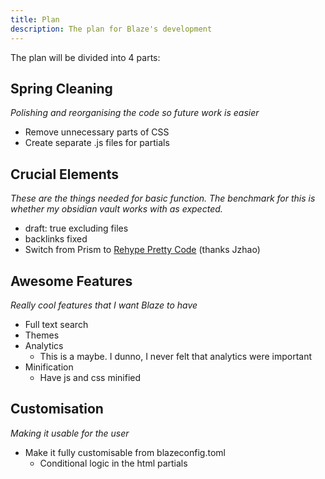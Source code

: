 ```yaml
---
title: Plan
description: The plan for Blaze's development
---
```


The plan will be divided into 4 parts:

## Spring Cleaning

*Polishing and reorganising the code so future work is easier*

- Remove unnecessary parts of CSS
- Create separate .js files for partials

## Crucial Elements

*These are the things needed for basic function. The benchmark for this is whether my obsidian vault works with as expected.*

- draft: true excluding files
- backlinks fixed
- Switch from Prism to [Rehype Pretty Code](https://rehype-pretty-code.netlify.app/) (thanks Jzhao)

## Awesome Features

*Really cool features that I want Blaze to have*

- Full text search
- Themes
- Analytics
    - This is a maybe. I dunno, I never felt that analytics were important
- Minification
    - Have js and css minified

## Customisation

*Making it usable for the user*

- Make it fully customisable from blazeconfig.toml
    - Conditional logic in the html partials
